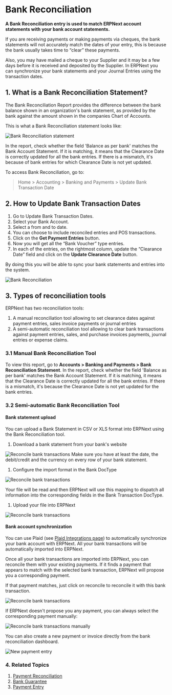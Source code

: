 <!-- add-breadcrumbs -->
# Bank Reconciliation

**A Bank Reconciliation entry is used to match ERPNext account statements with your bank account statements.**

If you are receiving payments or making payments via cheques, the bank statements will not accurately match the dates of your entry, this is because the bank usually takes time to “clear” these payments.

Also, you may have mailed a cheque to your Supplier and it may be a few days before it is received and deposited by the Supplier. In ERPNext you can synchronize your bank statements and your Journal Entries using the transaction dates.

## 1. What is a Bank Reconciliation Statement?
The Bank Reconciliation Report provides the difference between the bank balance shown in an organization's bank statement, as provided by the bank against the amount shown in the companies Chart of Accounts.

This is what a Bank Reconciliation statement looks like:

<img class="screenshot" alt="Bank Reconciliation statement" src="{{docs_base_url}}/assets/img/accounts/bank-reconciliation-3.png"> 



In the report, check whether the field 'Balance as per bank' matches the Bank Account Statement. If it is matching, it means that the Clearance Date is correctly updated for all the bank entries. If there is a mismatch, it's because of bank entries for which Clearance Date is not yet updated.

To access Bank Reconciliation, go to:
> Home > Accounting > Banking and Payments > Update Bank Transaction Date

## 2. How to Update Bank Transaction Dates

1. Go to Update Bank Transaction Dates.
1. Select your Bank Account.
1. Select a from and to date.
1. You can choose to include reconciled entries and POS transactions.
1. Click on the **Get Payment Entries** button.
1. Now you will get all the “Bank Voucher” type entries.
1. In each of the entries, on the rightmost column, update the “Clearance Date” field and click on the **Update Clearance Date** button.

By doing this you will be able to sync your bank statements and entries into the system.

<img class="screenshot" alt="Bank Reconciliation" src="{{docs_base_url}}/assets/img/accounts/bank-reconciliation.png">
 
## 3. Types of reconciliation tools

ERPNext has two reconciliation tools:

1. A manual reconciliation tool allowing to set clearance dates against payment entries, sales invoice payments or journal entries
2. A semi-automatic reconciliation tool allowing to clear bank transactions against payment entries, sales, and purchase invoices payments, journal entries or expense claims.

### 3.1 Manual Bank Reconciliation Tool

To view this report, go to **Accounts > Banking and Payments > Bank Reconciliation Statement**. In the report, check whether the field 'Balance as per bank' matches the Bank Account Statement. If it is matching, it means that the Clearance Date is correctly updated for all the bank entries. If there is a mismatch, it's because the Clearance Date is not yet updated for the bank entries.


### 3.2 Semi-automatic Bank Reconciliation Tool

#### Bank statement upload

You can upload a Bank Statement in CSV or XLS format into ERPNext using the Bank Reconciliation tool.

1. Download a bank statement from your bank's website

 <img class="screenshot" alt="Reconcile bank transactions" src="{{docs_base_url}}/assets/img/accounts/sample_bank_statement.png">
 Make sure you have at least the date, the debit/credit and the currency on every row of your bank statement.

1. Configure the import format in the Bank DocType

 <img class="screenshot" alt="Reconcile bank transactions" src="{{docs_base_url}}/assets/img/accounts/bank_configuration.png">

 Your file will be read and then ERPNext will use this mapping to dispatch all information into the corresponding fields in the Bank Transaction DocType.

1. Upload your file into ERPNext

 <img class="screenshot" alt="Reconcile bank transactions" src="{{docs_base_url}}/assets/img/accounts/bank_transaction_upload.gif">


#### Bank account synchronization

You can use Plaid (see [Plaid Integrations page](/docs/user/manual/en/erpnext_integration/plaid_integration)) to automatically synchronize your bank account with ERPNext. All your bank transactions will be automatically imported into ERPNext.

Once all your bank transactions are imported into ERPNext, you can reconcile them with your existing payments. If it finds a payment that appears to match with the selected bank transaction, ERPNext will propose you a corresponding payment.

If that payment matches, just click on reconcile to reconcile it with this bank transaction.

<img class="screenshot" alt="Reconcile bank transactions" src="{{docs_base_url}}/assets/img/accounts/auto_reconciliation.gif">

If ERPNext doesn't propose you any payment, you can always select the corresponding payment manually:

<img class="screenshot" alt="Reconcile bank transactions manually" src="{{docs_base_url}}/assets/img/accounts/manual_reconciliation.gif">

You can also create a new payment or invoice directly from the bank reconciliation dashboard.

<img class="screenshot" alt="New payment entry" src="{{docs_base_url}}/assets/img/accounts/new_payment.gif">

### 4. Related Topics
1. [Payment Reconciliation](/docs/user/manual/en/accounts/payment-reconciliation)
1. [Bank Guarantee](/docs/user/manual/en/accounts/bank-guarantee)
1. [Payment Entry](/docs/user/manual/en/accounts/payment-entry)
